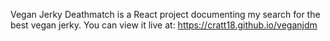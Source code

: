 Vegan Jerky Deathmatch is a React project documenting my search for the best vegan jerky.
You can view it live at: https://cratt18.github.io/veganjdm
